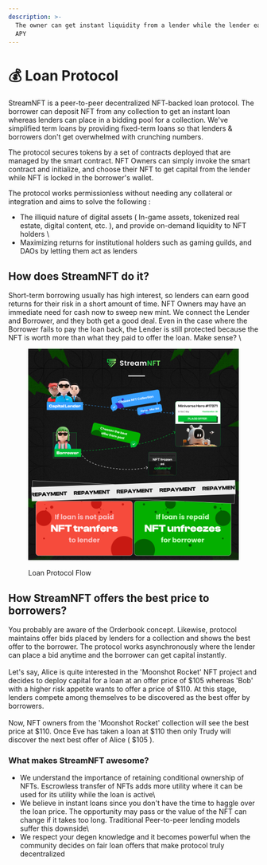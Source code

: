 ```yaml
---
description: >-
  The owner can get instant liquidity from a lender while the lender earns > 50%
  APY
---
```


# 💰 Loan Protocol

StreamNFT is a peer-to-peer decentralized NFT-backed loan protocol. The borrower can deposit NFT from any collection to get an instant loan whereas lenders can place in a bidding pool for a collection. We've simplified term loans by providing fixed-term loans so that lenders & borrowers don't get overwhelmed with crunching numbers.

The protocol secures tokens by a set of contracts deployed that are managed by the smart contract. NFT Owners can simply invoke the smart contract and initialize, and choose their NFT to get capital from the lender while NFT is locked in the borrower's wallet.

The protocol works permissionless without needing any collateral or integration and aims to solve the following :

* The illiquid nature of digital assets ( In-game assets, tokenized real estate, digital content, etc. ), and provide on-demand liquidity to NFT holders \\
* Maximizing returns for institutional holders such as gaming guilds, and DAOs by letting them act as lenders

## How does StreamNFT do it?

Short-term borrowing usually has high interest, so lenders can earn good returns for their risk in a short amount of time. NFT Owners may have an immediate need for cash now to sweep new mint. We connect the Lender and Borrower, and they both get a good deal. Even in the case where the Borrower fails to pay the loan back, the Lender is still protected because the NFT is worth more than what they paid to offer the loan. Make sense? \\

<figure><img src="../../.gitbook/assets/Post 5.png" alt=""><figcaption><p>Loan Protocol Flow</p></figcaption></figure>

## How StreamNFT offers the best price to borrowers?

You probably are aware of the Orderbook concept. Likewise, protocol maintains offer bids placed by lenders for a collection and shows the best offer to the borrower. The protocol works asynchronously where the lender can place a bid anytime and the borrower can get capital instantly.\
\
Let's say, Alice is quite interested in the 'Moonshot Rocket' NFT project and decides to deploy capital for a loan at an offer price of $105 whereas 'Bob' with a higher risk appetite wants to offer a price of $110. At this stage, lenders compete among themselves to be discovered as the best offer by borrowers.\
\
Now, NFT owners from the 'Moonshot Rocket' collection will see the best price at $110. Once Eve has taken a loan at $110 then only Trudy will discover the next best offer of Alice ( $105 ).

### What makes StreamNFT awesome?

* We understand the importance of retaining conditional ownership of NFTs. Escrowless transfer of NFTs adds more utility where it can be used for its utility while the loan is active\\
* We believe in instant loans since you don't have the time to haggle over the loan price. The opportunity may pass or the value of the NFT can change if it takes too long. Traditional Peer-to-peer lending models suffer this downside\\
* We respect your degen knowledge and it becomes powerful when the community decides on fair loan offers that make protocol truly decentralized
